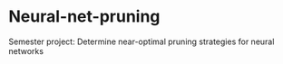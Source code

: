 # Neural-net-pruning
Semester project: Determine near-optimal pruning strategies for neural networks
